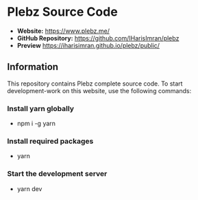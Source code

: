 # Plebz Source Code

* **Website:** https://www.plebz.me/
* **GitHub Repository:** https://github.com/IHarisImran/plebz
* **Preview** https://iharisimran.github.io/plebz/public/

## Information

This repository contains Plebz complete source code. To start development-work on this website, use the following commands:

### Install yarn globally

* npm i -g yarn

### Install required packages

* yarn

### Start the development server

* yarn dev